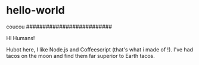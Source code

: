 # hello-world
coucou
##########################

HI Humans!

Hubot here, I like Node.js and Coffeescript (that's what i made of !).
I've had tacos on the moon and find them far superior to Earth tacos.
